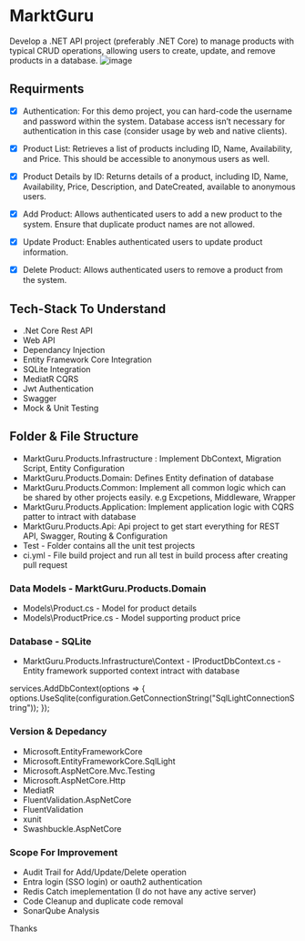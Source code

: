 # MarktGuru
Develop a .NET API project (preferably .NET Core) to manage products with typical CRUD operations, allowing users to create, update, and remove products in a database.
![image](https://github.com/user-attachments/assets/cd542f9e-f019-4467-9d85-37acb0e627c9)

## Requirments
- [x] Authentication: For this demo project, you can hard-code the username and password
within the system. Database access isn’t necessary for authentication in this case (consider
usage by web and native clients).
- [x] Product List: Retrieves a list of products including ID, Name, Availability, and Price. This
should be accessible to anonymous users as well.
- [x] Product Details by ID: Returns details of a product, including ID, Name, Availability, Price,
Description, and DateCreated, available to anonymous users.
- [x] Add Product: Allows authenticated users to add a new product to the system. Ensure that
duplicate product names are not allowed.
- [x] Update Product: Enables authenticated users to update product information.
- [x] Delete Product: Allows authenticated users to remove a product from the system.


## Tech-Stack To Understand
<ul>
  <li>.Net Core Rest API</li>
  <li>Web API</li>
  <li>Dependancy Injection</li>  
  <li>Entity Framework Core Integration</li>
  <li>SQLite Integration</li>
  <li>MediatR CQRS</li>
  <li>Jwt Authentication</li>
  <li>Swagger</li>
  <li>Mock & Unit Testing</li>
</ul>

## Folder & File Structure
<ul>
  <li>MarktGuru.Products.Infrastructure : Implement DbContext, Migration Script, Entity Configuration</li>
  <li>MarktGuru.Products.Domain: Defines Entity defination of database</li>
  <li>MarktGuru.Products.Common: Implement all common logic which can be shared by other projects easily. e.g Excpetions, Middleware, Wrapper</li>
  <li>MarktGuru.Products.Application: Implement application logic with CQRS patter to intract with database</li>
  <li>MarktGuru.Products.Api: Api project to get start everything for REST API, Swagger, Routing & Configuration</li>
  <li>Test - Folder contains all the unit test projects</li>
  <li>ci.yml - File build project and run all test in build process after creating pull request</li>
 </ul>

 ### Data Models - MarktGuru.Products.Domain
 <ul>
  <li>Models\Product.cs - Model for product details</li>
  <li>Models\ProductPrice.cs - Model supporting product price</li>
</ul>
  
### Database - SQLite
 <ul>
  <li>MarktGuru.Products.Infrastructure\Context - IProductDbContext.cs - Entity framework supported context intract with database</li>
  </ul>
  
  services.AddDbContext<ProductDbContext>(options =>
    {
        options.UseSqlite(configuration.GetConnectionString("SqlLightConnectionString"));
    });
    
### Version & Depedancy 
 <ul>
  <li>Microsoft.EntityFrameworkCore</li>
  <li>Microsoft.EntityFrameworkCore.SqlLight</li>
  <li>Microsoft.AspNetCore.Mvc.Testing </li>
  <li>Microsoft.AspNetCore.Http</li>
  <li>MediatR </li>
  <li>FluentValidation.AspNetCore</li>
  <li>FluentValidation </li>
  <li>xunit</li>
  <li>Swashbuckle.AspNetCore</li>
 </ul>
    
### Scope For Improvement
 <ul>
  <li>Audit Trail for Add/Update/Delete operation</li>
  <li>Entra login (SSO login) or oauth2 authentication</li>
  <li>Redis Catch imeplementation (I do not have any active server)</li>
  <li>Code Cleanup and duplicate code removal</li>
  <li>SonarQube Analysis</li>
 </ul>

 Thanks